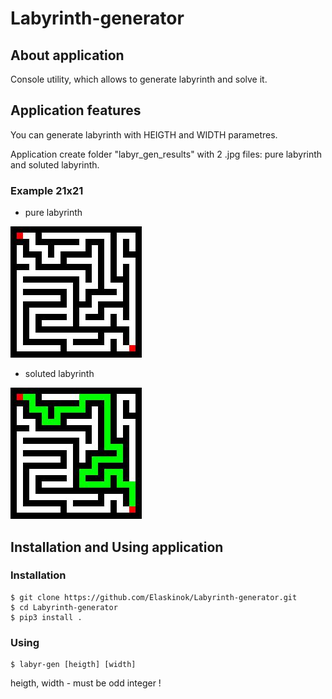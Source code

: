 # Labyrinth-generator

## About application

Console utility, which allows to generate labyrinth and solve it.

## Application features

You can generate labyrinth with HEIGTH and WIDTH parametres.

Application create folder "labyr_gen_results" with 2 .jpg files: pure labyrinth and soluted labyrinth.

### Example 21x21

- pure labyrinth

![pure labyrinth](example_21x21/labyrinth.jpg)
- soluted labyrinth

![pure labyrinth](example_21x21/soluted_labyrinth.jpg)

## Installation and Using application

### Installation

    $ git clone https://github.com/Elaskinok/Labyrinth-generator.git
    $ cd Labyrinth-generator
    $ pip3 install .
    
### Using

    $ labyr-gen [heigth] [width]
    
heigth, width - must be odd integer !
